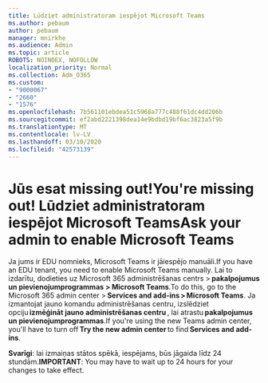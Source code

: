 ```yaml
---
title: Lūdziet administratoram iespējot Microsoft Teams
ms.author: pebaum
author: pebaum
manager: mnirkhe
ms.audience: Admin
ms.topic: article
ROBOTS: NOINDEX, NOFOLLOW
localization_priority: Normal
ms.collection: Adm_O365
ms.custom:
- "9000067"
- "2660"
- "1576"
ms.openlocfilehash: 7b561101ebdea51c5968a777c488f61dc4dd206b
ms.sourcegitcommit: ef2abd2221398dea14e9bdbd19bf6ac3823a5f9b
ms.translationtype: MT
ms.contentlocale: lv-LV
ms.lasthandoff: 03/10/2020
ms.locfileid: "42573139"
---
```

# <a name="youre-missing-out-ask-your-admin-to-enable-microsoft-teams"></a><span data-ttu-id="95faf-102">Jūs esat missing out!</span><span class="sxs-lookup"><span data-stu-id="95faf-102">You're missing out!</span></span> <span data-ttu-id="95faf-103">Lūdziet administratoram iespējot Microsoft Teams</span><span class="sxs-lookup"><span data-stu-id="95faf-103">Ask your admin to enable Microsoft Teams</span></span>

<span data-ttu-id="95faf-104">Ja jums ir EDU nomnieks, Microsoft Teams ir jāiespējo manuāli.</span><span class="sxs-lookup"><span data-stu-id="95faf-104">If you have an EDU tenant, you need to enable Microsoft Teams manually.</span></span> <span data-ttu-id="95faf-105">Lai to izdarītu, dodieties uz Microsoft 365 administrēšanas centrs > **pakalpojumus un pievienojumprogrammas > Microsoft Teams**.</span><span class="sxs-lookup"><span data-stu-id="95faf-105">To do this, go to the Microsoft 365 admin center > **Services and add-ins > Microsoft Teams**.</span></span> <span data-ttu-id="95faf-106">Ja izmantojat jauno komandu administrēšanas centru, izslēdziet opciju **izmēģināt jauno administrēšanas centru** , lai atrastu **pakalpojumus un pievienojumprogrammas**.</span><span class="sxs-lookup"><span data-stu-id="95faf-106">If you're using the new Teams admin center, you'll have to turn off **Try the new admin center** to find **Services and add-ins**.</span></span> 

<span data-ttu-id="95faf-107">**Svarīgi**: lai izmaiņas stātos spēkā, iespējams, būs jāgaida līdz 24 stundām.</span><span class="sxs-lookup"><span data-stu-id="95faf-107">**IMPORTANT**: You may have to wait up to 24 hours for your changes to take effect.</span></span>
